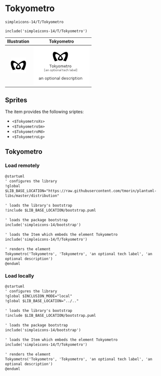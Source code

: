 # Tokyometro


```text
simpleicons-14/T/Tokyometro
```

```text
include('simpleicons-14/T/Tokyometro')
```



| Illustration | Tokyometro |
| :---: | :---: |
| ![illustration for Illustration](../../simpleicons-14/T/Tokyometro.png) | ![illustration for Tokyometro](../../simpleicons-14/T/Tokyometro.Local.png) |



## Sprites
The item provides the following sriptes:

- `<$TokyometroXs>`
- `<$TokyometroSm>`
- `<$TokyometroMd>`
- `<$TokyometroLg>`





## Tokyometro

### Load remotely
```plantuml
@startuml
' configures the library
!global $LIB_BASE_LOCATION="https://raw.githubusercontent.com/tmorin/plantuml-libs/master/distribution"

' loads the library's bootstrap
!include $LIB_BASE_LOCATION/bootstrap.puml

' loads the package bootstrap
include('simpleicons-14/bootstrap')

' loads the Item which embeds the element Tokyometro
include('simpleicons-14/T/Tokyometro')

' renders the element
Tokyometro('Tokyometro', 'Tokyometro', 'an optional tech label', 'an optional description')
@enduml
```

### Load locally
```plantuml
@startuml
' configures the library
!global $INCLUSION_MODE="local"
!global $LIB_BASE_LOCATION="../.."

' loads the library's bootstrap
!include $LIB_BASE_LOCATION/bootstrap.puml

' loads the package bootstrap
include('simpleicons-14/bootstrap')

' loads the Item which embeds the element Tokyometro
include('simpleicons-14/T/Tokyometro')

' renders the element
Tokyometro('Tokyometro', 'Tokyometro', 'an optional tech label', 'an optional description')
@enduml
```

